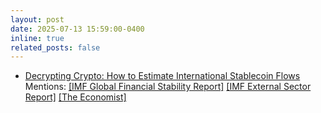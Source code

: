 ```yaml
---
layout: post
date: 2025-07-13 15:59:00-0400
inline: true
related_posts: false
---
```


- [Decrypting Crypto: How to Estimate International Stablecoin Flows](https://www.imf.org/en/Publications/WP/Issues/2025/07/11/Decrypting-Crypto-How-to-Estimate-International-Stablecoin-Flows-568260)  
Mentions: [[IMF Global Financial Stability Report]](https://www.imf.org/en/Publications/GFSR/Issues/2025/10/14/global-financial-stability-report-october-2025) [[IMF External Sector Report]](https://www.imf.org/en/Publications/ESR/Issues/2025/07/22/external-sector-report-2025) [[The Economist]](https://www.economist.com/finance-and-economics/2025/09/02/china-turns-crypto-curious)
